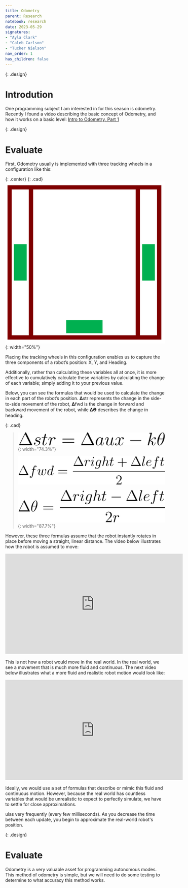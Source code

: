 ```yaml
---
title: Odometry
parent: Research
notebook: research
date: 2023-05-29
signatures:
- "Ayla Clark"
- "Caleb Carlson"
- "Tucker Nielson"
nav_order: 1
has_children: false
---
```


{: .design}
# Introdution

One programming subject I am interested in for this season is odometry. Recently I found a video describing the basic concept of Odometry, and how it works on a basic level: [Intro to Odometry, Part 1](https://www.youtube.com/watch?v=ZW7T6EFyYnc)

{: .design}
# Evaluate

First, Odometry usually is implemented with three tracking wheels in a configuration like this:

{: .center}
{: .cad}
![wheel configuration](/assets/Research/WheelLayout.png){: width="50%"}

Placing the tracking wheels in this configuration enables us to capture the three components of a robot’s position: X, Y, and Heading.

Additionally, rather than calculating these variables all at once, it is more effective to cumulatively calculate these variables by calculating the change of each variable; simply adding it to your previous value.

Below, you can see the formulas that would be used to calculate the change in each part of the robot’s position. 𝚫str represents the change in the side-to-side movement of the robot, 𝚫fwd is the change in forward and backward movement of the robot, while 𝚫𝚹 describes the change in heading.

{: .cad}
>![DeltaStrafe](/assets/Research/DeltaStrafe.png){: width="74.3%"}
>
>![DeltaForward](/assets/Research/DeltaForward.png)
>
>![DeltaTheta](/assets/Research/DeltaTheta.png){: width="87.7%"}

However, these three formulas assume that the robot instantly rotates in place before moving a straight, linear distance. The video below illustrates how the robot is assumed to move: 

<div class="center">
<iframe width="560" height="315" src="https://www.youtube.com/embed/5w5V3zYMu24?rel=0" title="YouTube video player" frameborder="0" allow="accelerometer; autoplay; clipboard-write; encrypted-media; gyroscope; picture-in-picture; web-share" allowfullscreen></iframe>
</div>


This is not how a robot would move in the real world. In the real world, we see a movement that is much more fluid and continuous. The next video below illustrates what a more fluid and realistic robot motion would look like:

<div class="center">
<iframe class="center" width="560" height="315" src="https://www.youtube.com/embed/nmVxXgfbzqM?rel=0" title="YouTube video player" frameborder="0" allow="accelerometer; autoplay; clipboard-write; encrypted-media; gyroscope; picture-in-picture; web-share" allowfullscreen></iframe>
</div>

Ideally, we would use a set of formulas that describe or mimic this fluid and continuous motion. However, because the real world has countless variables that would be unrealistic to expect to perfectly simulate, we have to settle for close approximations.

ulas very frequently (every few milliseconds). As you decrease the time between each update, you begin to approximate the real-world robot's position.

{: .design}
# Evaluate

Odometry is a very valuable asset for programming autonomous modes. This method of odometry is simple, but we will need to do some testing to determine to what accuracy this method works.
